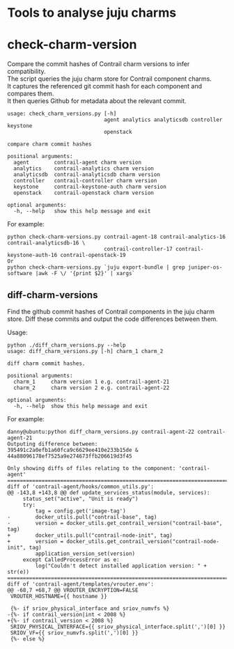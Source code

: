 # Tools to analyse juju charms

# check-charm-version
Compare the commit hashes of Contrail charm versions to infer compatibility.  
The script queries the juju charm store for Contrail component charms.  
It captures the referenced git commit hash for each component and compares them.  
It then queries Github for metadata about the relevant commit.

```
usage: check_charm_versions.py [-h]
                               agent analytics analyticsdb controller keystone
                               openstack

compare charm commit hashes

positional arguments:
  agent        contrail-agent charm version
  analytics    contrail-analytics charm version
  analyticsdb  contrail-analyticsdb charm version
  controller   contrail-controller charm version
  keystone     contrail-keystone-auth charm version
  openstack    contrail-openstack charm version

optional arguments:
  -h, --help   show this help message and exit
```

For example:
```
python check-charm-versions.py contrail-agent-18 contrail-analytics-16 contrail-analyticsdb-16 \
                               contrail-controller-17 contrail-keystone-auth-16 contrail-openstack-19
Or
python check-charm-versions.py `juju export-bundle | grep juniper-os-software |awk -F \/ '{print $2}' | xargs`
```


## diff-charm-versions
Find the github commit hashes of Contrail components in the juju charm store.
Diff these commits and output the code differences between them. 

Usage:

```
python ./diff_charm_versions.py --help
usage: diff_charm_versions.py [-h] charm_1 charm_2

diff charm commit hashes.

positional arguments:
  charm_1     charm version 1 e.g. contrail-agent-21
  charm_2     charm version 2 e.g. contrail-agent-22

optional arguments:
  -h, --help  show this help message and exit
```

For example:
```
danny@ubuntu:python diff_charm_versions.py contrail-agent-22 contrail-agent-21
Outputing difference between:
395491c2a0efb1a60fca9c6629ee410e233b15de & 44a88096178ef7525a9e274673ffb206619d3f45

Only showing diffs of files relating to the component: 'contrail-agent'
================================================================================
diff of 'contrail-agent/hooks/common_utils.py':
@@ -143,8 +143,8 @@ def update_services_status(module, services):
     status_set("active", "Unit is ready")
     try:
         tag = config.get('image-tag')
-        docker_utils.pull("contrail-base", tag)
-        version = docker_utils.get_contrail_version("contrail-base", tag)
+        docker_utils.pull("contrail-node-init", tag)
+        version = docker_utils.get_contrail_version("contrail-node-init", tag)
         application_version_set(version)
     except CalledProcessError as e:
         log("Couldn't detect installed application version: " + str(e))
================================================================================
diff of 'contrail-agent/templates/vrouter.env':
@@ -68,7 +68,7 @@ VROUTER_ENCRYPTION=FALSE
 VROUTER_HOSTNAME={{ hostname }}
 
 {%- if sriov_physical_interface and sriov_numvfs %}
-{%- if contrail_version|int < 2008 %}
+{%- if contrail_version < 2008 %}
 SRIOV_PHYSICAL_INTERFACE={{ sriov_physical_interface.split(',')[0] }}
 SRIOV_VF={{ sriov_numvfs.split(',')[0] }}
 {%- else %}

```
